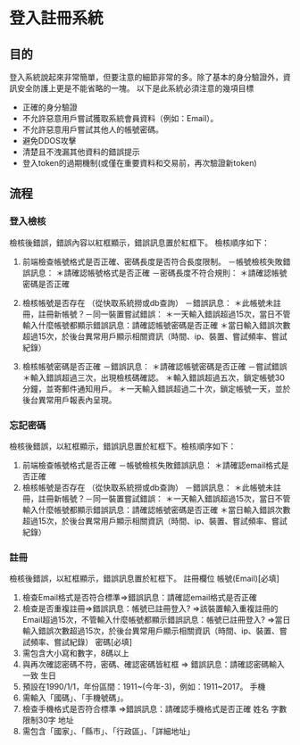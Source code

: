 # 登入註冊系統
## 目的
登入系統說起來非常簡單，但要注意的細節非常的多。除了基本的身分驗證外，資訊安全防護上更是不能省略的一塊。
以下是此系統必須注意的幾項目標
* 正確的身分驗證
* 不允許惡意用戶嘗試獲取系統會員資料（例如：Email）。
* 不允許惡意用戶嘗試其他人的帳號密碼。
* 避免DDOS攻擊
* 清楚且不洩漏其他資料的錯誤提示
* 登入token的過期機制(或僅在重要資料和交易前，再次驗證新token)

## 流程
### 登入檢核
檢核後錯誤，錯誤內容以紅框顯示，錯誤訊息置於紅框下。
檢核順序如下：
1. 前端檢查帳號格式是否正確、密碼長度是否符合長度限制。
  －帳號檢核失敗錯誤訊息：
    ＊請確認帳號格式是否正確
  －密碼長度不符合規則：
    ＊請確認帳號密碼是否正確
2. 檢核帳號是否存在 （從快取系統撈或db查詢）
   －錯誤訊息：
    ＊此帳號未註冊，<a>註冊新帳號？</a>－同一裝置嘗試錯誤：
    ＊一天輸入錯誤超過15次，當日不管輸入什麼帳號都顯示錯誤訊息：請確認帳號密碼是否正確
    ＊當日輸入錯誤次數超過15次，於後台異常用戶顯示相關資訊（時間、ip、裝置、嘗試頻率、嘗試紀錄）

3. 檢核帳號密碼是否正確
   －錯誤訊息：
    ＊請確認帳號密碼是否正確
   －嘗試錯誤
    ＊輸入錯誤超過三次，出現檢核碼確認。
    ＊輸入錯誤超過五次，鎖定帳號30分鐘，並寄郵件通知用戶。
    ＊一天輸入錯誤超過二十次，鎖定帳號一天，並於後台異常用戶報表內呈現。
    
### 忘記密碼
檢核後錯誤，以紅框顯示，錯誤訊息置於紅框下。檢核順序如下：
1. 前端檢查帳號格式是否正確
  －帳號檢核失敗錯誤訊息：
    ＊請確認email格式是否正確
2. 檢核帳號是否存在 （從快取系統撈或db查詢）
  －錯誤訊息：
    ＊此帳號未註冊，<a>註冊新帳號？</a>－同一裝置嘗試錯誤：
    ＊一天輸入錯誤超過15次，當日不管輸入什麼帳號都顯示錯誤訊息：請確認帳號密碼是否正確
    ＊當日輸入錯誤次數超過15次，於後台異常用戶顯示相關資訊（時間、ip、裝置、嘗試頻率、嘗試紀錄）

### 註冊
檢核後錯誤，以紅框顯示，錯誤訊息置於紅框下。
註冊欄位
帳號(Email)[必填]
1. 檢查Email格式是否符合標準=>錯誤訊息：請確認email格式是否正確
2. 檢查是否重複註冊=>錯誤訊息：帳號已註冊<a>登入?</a>
  =>該裝置輸入重複註冊的Email超過15次，不管輸入什麼帳號都顯示錯誤訊息：帳號已註冊<a>登入?</a>
  =>當日輸入錯誤次數超過15次，於後台異常用戶顯示相關資訊（時間、ip、裝置、嘗試頻率、嘗試紀錄）
密碼[必填]
1. 需包含大小寫和數字，8碼以上
2. 與再次確認密碼不符，密碼、確認密碼皆紅框
  => 錯誤訊息：請確認密碼輸入一致
生日
1. 預設在1990/1/1，年份區間：1911~(今年-3)，例如：1911~2017。
手機
1. 需輸入「國碼」、「手機號碼」。
2. 檢查手機格式是否符合標準
  =>錯誤訊息：請確認手機格式是否正確
姓名
  字數限制30字
地址
1. 需包含「國家」、「縣市」、「行政區」、「詳細地址」

  

